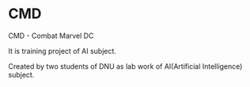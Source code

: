 # CMD
CMD - Combat Marvel DC

It is training project of AI subject.

Created by two students of DNU as lab work of AI(Artificial Intelligence) subject.
